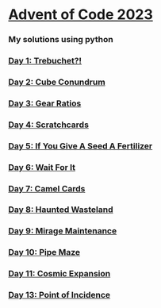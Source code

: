 # [Advent of Code 2023](https://adventofcode.com/2023)

### My solutions using python

### [Day 1: Trebuchet?!](/d01)
### [Day 2: Cube Conundrum](/d02)
### [Day 3: Gear Ratios](/d03)
### [Day 4: Scratchcards](/d04)
### [Day 5: If You Give A Seed A Fertilizer](/d05)
### [Day 6: Wait For It](/d06)
### [Day 7: Camel Cards](/d07)
### [Day 8: Haunted Wasteland](/d08)
### [Day 9: Mirage Maintenance](/d09)
### [Day 10: Pipe Maze](/d10)
### [Day 11: Cosmic Expansion](/d11)

### [Day 13: Point of Incidence](/d13)
